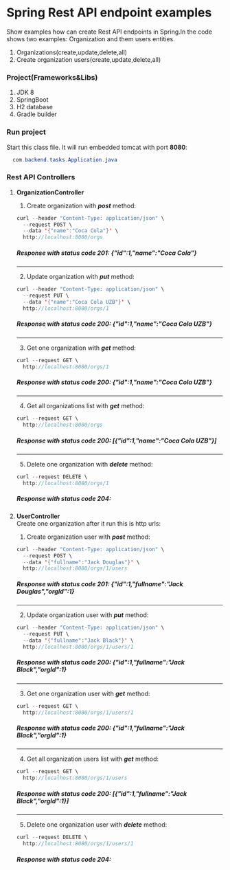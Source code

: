 # Spring Rest API endpoint examples
Show examples how can create Rest API endpoints in Spring.In the code shows two examples: Organization and them users entities. 
1. Organizations(create,update,delete,all) 
2. Create organization users(create,update,delete,all)
### Project(Frameworks&Libs)
1. JDK 8
2. SpringBoot
3. H2 database
4. Gradle builder
### Run project
  Start this class file. It will run embedded tomcat with port **8080**:
```java
  com.backend.tasks.Application.java
```
### Rest API Controllers
1. **OrganizationController**<br/>
    1. Create organization with ***post*** method:
    ```java
    curl --header "Content-Type: application/json" \
      --request POST \
      --data '{"name":"Coca Cola"}' \
      http://localhost:8080/orgs
    ```
    ##### Response with status code **201**: _{"id":1,"name":"Coca Cola"}_
    <hr/>

    2. Update organization with ***put*** method:
    ```java
    curl --header "Content-Type: application/json" \
      --request PUT \
      --data '{"name":"Coca Cola UZB"}' \
      http://localhost:8080/orgs/1
    ```
    ##### Response with status code **200**: _{"id":1,"name":"Coca Cola UZB"}_
    <hr/>

    3. Get one organization with ***get*** method:
    ```java
    curl --request GET \
      http://localhost:8080/orgs/1
    ```
    ##### Response with status code **200**: _{"id":1,"name":"Coca Cola UZB"}_
    <hr/>

    4. Get all organizations list with ***get*** method:
    ```java
    curl --request GET \
      http://localhost:8080/orgs
    ```
    ##### Response with status code **200**: _[{"id":1,"name":"Coca Cola UZB"}]_
    <hr/>

    5. Delete one organization with ***delete*** method:
    ```java
    curl --request DELETE \
      http://localhost:8080/orgs/1
    ```
    ##### Response with status code **204**:

2. **UserController**<br/>
    Create one organization after it run this is http urls:
    1. Create organization user with ***post*** method:
    ```java
    curl --header "Content-Type: application/json" \
      --request POST \
      --data '{"fullname":"Jack Douglas"}' \
      http://localhost:8080/orgs/1/users
    ```
    ##### Response with status code **201**: _{"id":1,"fullname":"Jack Douglas","orgId":1}_
    <hr/>

    2. Update organization user with ***put*** method:
    ```java
    curl --header "Content-Type: application/json" \
      --request PUT \
      --data '{"fullname":"Jack Black"}' \
      http://localhost:8080/orgs/1/users/1
    ```
    ##### Response with status code **200**: _{"id":1,"fullname":"Jack Black","orgId":1}_
    <hr/>

    3. Get one organization user with ***get*** method:
    ```java
    curl --request GET \
      http://localhost:8080/orgs/1/users/1
    ```
    ##### Response with status code **200**: _{"id":1,"fullname":"Jack Black","orgId":1}_
    <hr/>

    4. Get all organization users list with ***get*** method:
    ```java
    curl --request GET \
      http://localhost:8080/orgs/1/users
    ```
    ##### Response with status code **200**: _[{"id":1,"fullname":"Jack Black","orgId":1}]_
    <hr/>

    5. Delete one organization user with ***delete*** method:
    ```java
    curl --request DELETE \
      http://localhost:8080/orgs/1/users/1
    ```
    ##### Response with status code **204**:
